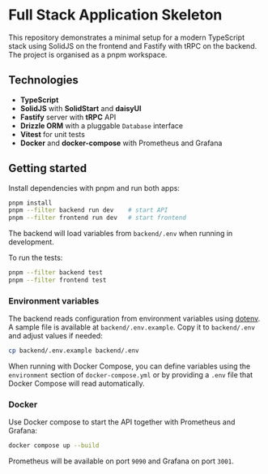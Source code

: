 # Full Stack Application Skeleton

This repository demonstrates a minimal setup for a modern TypeScript stack using SolidJS on the frontend and Fastify with tRPC on the backend. The project is organised as a pnpm workspace.

## Technologies

- **TypeScript**
- **SolidJS** with **SolidStart** and **daisyUI**
- **Fastify** server with **tRPC** API
- **Drizzle ORM** with a pluggable `Database` interface
- **Vitest** for unit tests
- **Docker** and **docker-compose** with Prometheus and Grafana

## Getting started

Install dependencies with pnpm and run both apps:

```bash
pnpm install
pnpm --filter backend run dev    # start API
pnpm --filter frontend run dev   # start frontend
```

The backend will load variables from `backend/.env` when running in development.

To run the tests:

```bash
pnpm --filter backend test
pnpm --filter frontend test
```

### Environment variables

The backend reads configuration from environment variables using [dotenv](https://github.com/motdotla/dotenv). A sample file is available at `backend/.env.example`.
Copy it to `backend/.env` and adjust values if needed:

```bash
cp backend/.env.example backend/.env
```

When running with Docker Compose, you can define variables using the `environment` section of `docker-compose.yml` or by providing a `.env` file that Docker Compose will read automatically.

### Docker

Use Docker compose to start the API together with Prometheus and Grafana:

```bash
docker compose up --build
```

Prometheus will be available on port `9090` and Grafana on port `3001`.

